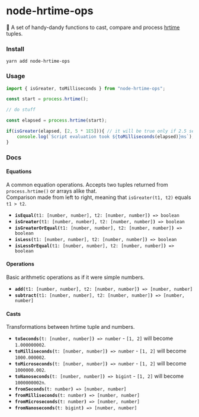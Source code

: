 # node-hrtime-ops

🙌 A set of handy-dandy functions to cast, compare and process [hrtime](https://nodejs.org/dist/latest-v12.x/docs/api/process.html#process_process_hrtime_time) tuples.

### Install
```shell script
yarn add node-hrtime-ops
```

### Usage

```javascript
import { isGreater, toMilliseconds } from "node-hrtime-ops";

const start = process.hrtime();

// do stuff

const elapsed = process.hrtime(start);

if(isGreater(elapsed, [2, 5 * 1E5])){ // it will be true only if 2.5 seconds passed
    console.log(`Script evaluation took ${toMilliseconds(elapsed)}ms`);
}
```


### Docs

#### Equations

A common equation operations. Accepts two tuples returned from `process.hrtime()` or arrays alike that.  
Comparison made from left to right, meaning that `isGreater(t1, t2)` equals `t1 > t2`.
 
- **`isEqual(`**`t1: [number, number], t2: [number, number]`**`)`**` => boolean`
- **`isGreater(`**`t1: [number, number], t2: [number, number]`**`)`**` => boolean`
- **`isGreaterOrEqual(`**`t1: [number, number], t2: [number, number]`**`)`**` => boolean`
- **`isLess(`**`t1: [number, number], t2: [number, number]`**`)`**` => boolean`
- **`isLessOrEqual(`**`t1: [number, number], t2: [number, number]`**`)`**` => boolean`

#### Operations

Basic arithmetic operations as if it were simple numbers.

- **`add(`**`t1: [number, number], t2: [number, number]`**`)`**` => [number, number]`
- **`subtract(`**`t1: [number, number], t2: [number, number]`**`)`**` => [number, number]`

#### Casts

Transformations between hrtime tuple and numbers.

- **`toSeconds(`**`t: [number, number]`**`)`**` => number` - `[1, 2]` will become `1.000000002`.
- **`toMilliseconds(`**`t: [number, number]`**`)`**` => number` - `[1, 2]` will become `1000.000002`.
- **`toMicroseconds(`**`t: [number, number]`**`)`**` => number` - `[1, 2]` will become `1000000.002`.
- **`toNanoseconds(`**`t: [number, number]`**`)`**` => bigint` - `[1, 2]` will become `1000000002n`.
- **`fromSeconds(`**`t: number`**`)`**` => [number, number]`
- **`fromMilliseconds(`**`t: number`**`)`**` => [number, number]`
- **`fromMicroseconds(`**`t: number`**`)`**` => [number, number]`
- **`fromNanoseconds(`**`t: bigint`**`)`**` => [number, number]`
